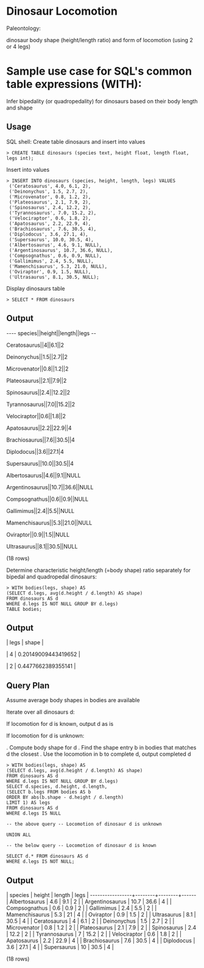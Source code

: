 # Dinosaur Locomotion

Paleontology:

dinosaur body shape (height/length ratio) and form of locomotion (using 2 or 4 legs)

# Sample use case for SQL's common table expressions (WITH):

Infer bipedality (or quadropedality) for dinosaurs based on their body length and shape

## Usage

SQL shell:
Create table dinosaurs and insert into values

```
> CREATE TABLE dinosaurs (species text, height float, length float, legs int);
```

Insert into values

```
> INSERT INTO dinosaurs (species, height, length, legs) VALUES
 ('Ceratosaurus', 4.0, 6.1, 2),
 ('Deinonychus', 1.5, 2.7, 2),
 ('Microvenator', 0.8, 1.2, 2),
 ('Plateosaurus', 2.1, 7.9, 2),
 ('Spinosaurus', 2.4, 12.2, 2),
 ('Tyrannosaurus', 7.0, 15.2, 2),
 ('Velociraptor', 0.6, 1.8, 2),
 ('Apatosaurus', 2.2, 22.9, 4),
 ('Brachiosaurus', 7.6, 30.5, 4),
 ('Diplodocus', 3.6, 27.1, 4),
 ('Supersaurus', 10.0, 30.5, 4),
 ('Albertosaurus', 4.6, 9.1, NULL),
 ('Argentinosaurus', 10.7, 36.6, NULL),
 ('Compsognathus', 0.6, 0.9, NULL),
 ('Gallimimus', 2.4, 5.5, NULL),
 ('Mamenchisaurus', 5.3, 21.0, NULL),
 ('Oviraptor', 0.9, 1.5, NULL),
 ('Ultrasaurus', 8.1, 30.5, NULL);
```

Display dinosaurs table

```
> SELECT * FROM dinosaurs
```

## Output

 ----  species||height||length||legs --

 Ceratosaurus||4||6.1||2
 
 Deinonychus||1.5||2.7||2
 
 Microvenator||0.8||1.2||2
 
 Plateosaurus||2.1||7.9||2
 
 Spinosaurus||2.4||12.2||2
 
 Tyrannosaurus||7.0||15.2||2
 
 Velociraptor||0.6||1.8||2
 
 Apatosaurus||2.2||22.9||4
 
 Brachiosaurus||7.6||30.5||4
 
 Diplodocus||3.6||27.1|4
 
 Supersaurus||10.0||30.5||4
 
 Albertosaurus||4.6||9.1||NULL
 
 Argentinosaurus||10.7||36.6||NULL
 
 Compsognathus||0.6||0.9||NULL
 
 Gallimimus||2.4||5.5||NULL
 
 Mamenchisaurus||5.3||21.0||NULL
 
 Oviraptor||0.9||1.5||NULL
 
 Ultrasaurus||8.1||30.5||NULL
 
 
 (18 rows)


Determine characteristic height/length  (=body shape) ratio 
separately for bipedal and quadropedal dinosaurs:

```
> WITH bodies(legs, shape) AS 
(SELECT d.legs, avg(d.height / d.length) AS shape) 
FROM dinosaurs AS d 
WHERE d.legs IS NOT NULL GROUP BY d.legs) 
TABLE bodies;
```

##  Output

| legs |        shape        |
 
 
|      4 | 0.20149009443419652 |

|      2 |  0.4477662389355141 |

## Query Plan

Assume average body shapes in bodies are available

Iterate over all dinosaurs d:

If locomotion for d is known, output d as is

If locomotion for d is unknown:

. Compute body shape for d
. Find the shape entry b in bodies that matches d the closest
. Use the locomotion in b to complete d, output completed d

```
> WITH bodies(legs, shape) AS 
(SELECT d.legs, avg(d.height / d.length) AS shape) 
FROM dinosaurs AS d 
WHERE d.legs IS NOT NULL GROUP BY d.legs) 
SELECT d.species, d.height, d.length,
(SELECT b.legs FROM bodies AS b 
ORDER BY abs(b.shape - d.height / d.length) 
LIMIT 1) AS legs
FROM dinosaurs AS d 
WHERE d.legs IS NULL

-- the above query -- Locomotion of dinosaur d is unknown

UNION ALL

-- the below query -- Locomotion of dinosaur d is known

SELECT d.* FROM dinosaurs AS d 
WHERE d.legs IS NOT NULL;
```

## Output

|     species     | height | length | legs |
 -----------------+--------+--------+------
| Albertosaurus   |    4.6 |    9.1 |    2 |
| Argentinosaurus |   10.7 |   36.6 |    4 |
| Compsognathus   |    0.6 |    0.9 |    2 |
| Gallimimus      |    2.4 |    5.5 |    2 |
| Mamenchisaurus  |    5.3 |     21 |    4 |
| Oviraptor       |    0.9 |    1.5 |    2 |
| Ultrasaurus     |    8.1 |   30.5 |    4 |
| Ceratosaurus    |      4 |    6.1 |    2 |
| Deinonychus     |    1.5 |    2.7 |    2 |
| Microvenator    |    0.8 |    1.2 |    2 |
| Plateosaurus    |    2.1 |    7.9 |    2 |
| Spinosaurus     |    2.4 |   12.2 |    2 |
| Tyrannosaurus   |      7 |   15.2 |    2 |
| Velociraptor    |    0.6 |    1.8 |    2 |
| Apatosaurus     |    2.2 |   22.9 |    4 |
| Brachiosaurus   |    7.6 |   30.5 |    4 |
| Diplodocus      |    3.6 |   27.1 |    4 |
| Supersaurus     |     10 |   30.5 |    4 |

(18 rows)

